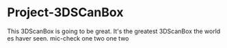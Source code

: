 # Project-3DSCanBox
This 3DScanBox is going to be great. It's the greatest 3DScanBox the world es haver seen. 
mic-check one two one two
